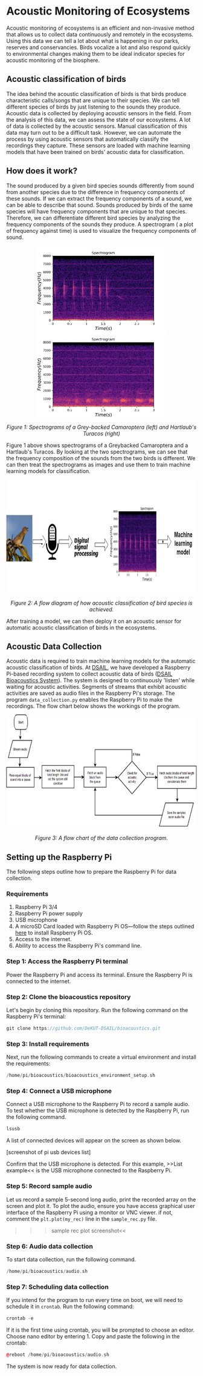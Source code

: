 # Acoustic Monitoring of Ecosystems

Acoustic monitoring of ecosystems is an efficient and non-invasive method that allows us to collect data continuously and remotely in the ecosystems. Using this data we can tell a lot about what is happening in our parks, reserves and conservancies. Birds vocalize a lot and also respond quickly to environmental changes making them to be ideal indicator species for acoustic monitoring of the biosphere.

## Acoustic classification of birds
The idea behind the acoustic classification of birds is that birds produce characteristic calls/songs that are unique to their species. We can tell different species of birds by just listening to the sounds they produce. Acoustic data is collected by deploying acoustic sensors in the field. From the analysis of this data, we can assess the state of our ecosystems. A lot of data is collected by the acoustic sensors. Manual classification of this data may turn out to be a difficult task. However, we can automate the process by using acoustic sensors that automatically classify the recordings they capture. These sensors are loaded with machine learning models that have been trained on birds' acoustic data for classification.

## How does it work?

The sound produced by a given bird species sounds differently from sound from another species due to the difference in frequency components of these sounds. If we can extract the frequency components of a sound, we can be able to describe that sound. Sounds produced by birds of the same species will have frequency components that are unique to that species. Therefore, we can differentiate different bird species by analyzing the frequency components of the sounds they produce. A spectrogram ( a plot of frequency against time) is used to visualize the frequency components of sound.

<p align="center">
  <img width="345" height="225" src="/img/grey-backed.png">
  <img width="345" height="225" src="/img/hartlaub's-turacos-spectrogram.png">
  
</p>

<p align="center"> 
  <em>Figure 1: Spectrograms of a Grey-backed Camaroptera (left) and Hartlaub's Turacos (right)</em>
</p>

Figure 1 above shows spectrograms of a Greybacked Camaroptera and a Hartlaub's Turacos. By looking at the two spectrograms, we can see that the frequency composition of the sounds from the two birds is different. We can then treat the spectrograms as images and use them to train machine learning models for classification.

<p align="center">
  <img width="auto" height="300" src="/img/dsp-ml.png"> 
</p>

<p align="center"> 
  <em>Figure 2: A flow diagram of how acoustic classification of bird species is achieved.</em>
</p>

After training a model, we can then deploy it on an acoustic sensor for automatic acoustic classification of birds in the ecosystems.

## Acoustic Data Collection

Acoustic data is required to train machine learning models for the automatic acoustic classification of birds. At [DSAIL](https://dekut-dsail.github.io/), we have developed a Raspberry Pi-based recording system to collect acoustic data of birds ([DSAIL Bioacoustics System](https://kiariegabriel.github.io/dsail-bioacoustics-system.html)). The system is designed to continuously 'listen' while waiting for acoustic activities. Segments of streams that exhibit acoustic activities are saved as audio files in the Raspberry Pi's storage. The program `data_collection.py` enables the Raspberry Pi to make the recordings. The flow chart below shows the workings of the program.

<p align="center">
  <img width="auto" height="300" src="/img/data-collection.png"> 
</p>

<p align="center"> 
  <em>Figure 3: A flow chart of the data collection program.</em>
</p>

## Setting up the Raspberry Pi
The following steps outline how to prepare the Raspberry Pi for data collection.

### Requirements
1. Raspberry Pi 3/4
2. Raspberry Pi power supply
3. USB microphone
4. A microSD Card loaded with Raspberry Pi OS—follow the steps outlined [here](https://github.com/DeKUT-DSAIL/bioacoustics/tree/master/installing-raspberry-pi-os) to install Raspberry Pi OS.
5. Access to the internet.
6. Ability to access the Raspberry Pi's command line.

### Step 1: Access the Raspberry Pi terminal
Power the Raspberry Pi and access its terminal. Ensure the Raspberry Pi is connected to the internet. 

### Step 2: Clone the bioacoustics repository
Let's begin by cloning this repository. Run the following command on the Raspberry Pi's terminal:

```cpp
git clone https://github.com/DeKUT-DSAIL/bioacoustics.git
```

### Step 3: Install requirements
Next, run the following commands to create a virtual environment and install the requirements:

```cpp
/home/pi/bioacoustics/bioacoustics_environment_setup.sh
```

### Step 4: Connect a USB microphone
Connect a USB microphone to the Raspberry Pi to record a sample audio. To test whether the USB microphone is detected by the Raspberry Pi, run the following command.

```cpp
lsusb
```
A list of connected devices will appear on the screen as shown below. 

[screenshot of pi usb devices list]

Confirm that the USB microphone is detected. For this example, >>List example<< is the USB microphone connected to the Raspberry Pi.

### Step 5: Record sample audio
Let us record a sample 5-second long audio, print the recorded array on the screen and plot it. To plot the audio, ensure you have access graphical user interface of the Raspberry Pi using a monitor or VNC viewer. if not, comment the `plt.plot(my_rec)` line in the `sample_rec.py` file.
>>>sample rec plot screenshot<<

### Step 6: Audio data collection
To start data collection, run the following command.

```cpp
/home/pi/bioacoustics/audio.sh
```

### Step 7: Scheduling data collection
If you intend for the program to run every time on boot, we will need to schedule it in `crontab`. Run the following command:

```cpp
crontab -e
```
If it is the first time using crontab, you will be prompted to choose an editor. Choose nano editor by entering 1. Copy and paste the following in the crontab:

```cpp
@reboot /home/pi/bioacoustics/audio.sh
```

The system is now ready for data collection.
